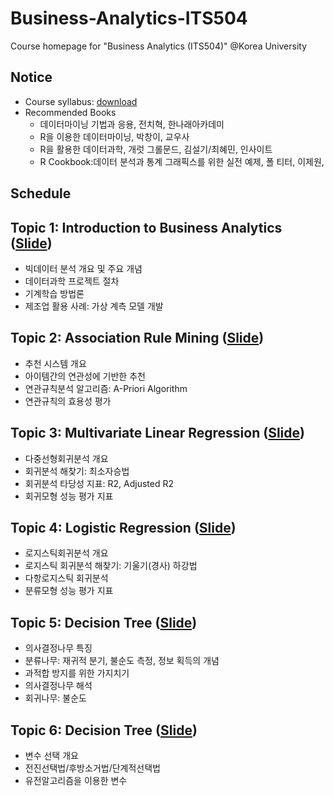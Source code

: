 # Business-Analytics-ITS504
Course homepage for "Business Analytics (ITS504)" @Korea University

## Notice
* Course syllabus: [download](https://www.dropbox.com/s/tyqnft9slxh4dz5/2019_2_%EB%B9%84%EC%A6%88%EB%8B%88%EC%8A%A4%20%EC%95%A0%EB%84%90%EB%A6%AC%ED%8B%B1%EC%8A%A4.pdf?dl=0)
* Recommended Books
  * 데이터마이닝 기법과 응용, 전치혁, 한나래아카데미
  * R을 이용한 데이터마이닝, 박창이, 교우사
  * R을 활용한 데이터과학, 개럿 그롤문드, 김설기/최혜민, 인사이트
  * R Cookbook:데이터 분석과 통계 그래픽스를 위한 실전 예제, 폴 티터, 이제원, 

## Schedule
## Topic 1: Introduction to Business Analytics ([Slide](https://www.dropbox.com/s/mzpp6991271unlc/Introduction%20to%20Business%20Analytics.pdf?dl=0))
* 빅데이터 분석 개요 및 주요 개념
* 데이터과학 프로젝트 절차
* 기계학습 방법론
* 제조업 활용 사례: 가상 계측 모델 개발

## Topic 2: Association Rule Mining ([Slide](https://www.dropbox.com/s/odke2w6nedq07lr/02_Association%20Rule%20Mining.pdf?dl=0))
* 추천 시스템 개요
* 아이템간의 연관성에 기반한 추천
* 연관규칙분석 알고리즘: A-Priori Algorithm
* 연관규칙의 효용성 평가

## Topic 3: Multivariate Linear Regression ([Slide](https://www.dropbox.com/s/e692am6l3za61vo/03_Multivariate%20Linear%20Regression.pdf?dl=0))
* 다중선형회귀분석 개요
* 회귀분석 해찾기: 최소자승법
* 회귀분석 타당성 지표: R2, Adjusted R2
* 회귀모형 성능 평가 지표

## Topic 4: Logistic Regression ([Slide](https://www.dropbox.com/s/jk6ds9mb8pc28k7/04_Logistic%20Regression.pdf?dl=0))
* 로지스틱회귀분석 개요
* 로지스틱 회귀분석 해찾기: 기울기(경사) 하강법
* 다항로지스틱 회귀분석
* 분류모형 성능 평가 지표

## Topic 5: Decision Tree ([Slide](https://github.com/pilsung-kang/Business-Analytics-ITS504-/blob/master/05%20Decision%20Tree/05_Decision%20Tree.pdf))
* 의사결정나무 특징
* 분류나무: 재귀적 분기, 불순도 측정, 정보 획득의 개념
* 과적합 방지를 위한 가지치기
* 의사결정나무 해석
* 회귀나무: 불순도 

## Topic 6: Decision Tree ([Slide]())
* 변수 선택 개요
* 전진선택법/후방소거법/단계적선택법
* 유전알고리즘을 이용한 변수 
